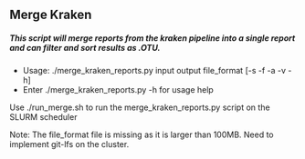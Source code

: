 ## Merge Kraken
##### This script will merge reports from the kraken pipeline into a single report and can filter and sort results as .OTU.
* Usage: ./merge_kraken_reports.py input output file_format [-s -f -a -v -h]
* Enter ./merge_kraken_reports.py -h for usage help

Use ./run_merge.sh to run the merge_kraken_reports.py script on the SLURM scheduler

Note: The file_format file is missing as it is larger than 100MB. Need to implement git-lfs on the cluster.
